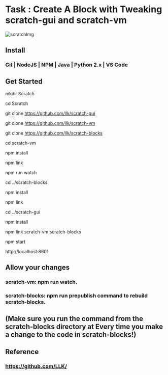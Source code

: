 # Task : Create A Block with Tweaking scratch-gui and scratch-vm

![scratchImg](https://user-images.githubusercontent.com/95914822/173211872-8a1eec33-d842-4688-b631-e3d62f25a585.png)

## Install
### Git | NodeJS | NPM | Java | Python 2.x | VS Code

## Get Started
mkdir Scratch

cd Scratch

git clone https://github.com/llk/scratch-gui

git clone https://github.com/llk/scratch-vm 

git clone https://github.com/llk/scratch-blocks

cd scratch-vm

npm install

npm link

npm run watch

cd ../scratch-blocks

npm install

npm link

cd ../scratch-gui

npm install

npm link scratch-vm scratch-blocks

npm start

http://localhost:8601

## Allow your changes
### scratch-vm: npm run watch.
### scratch-blocks: npm run prepublish command to rebuild scratch-blocks.
## (Make sure you run the command from the scratch-blocks directory at Every time you make a change to the code in scratch-blocks!) 

## Reference
### https://github.com/LLK/




